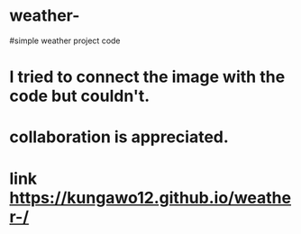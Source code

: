 # weather-
#simple weather project code
# I tried to connect the image with the code but couldn't.
# collaboration is appreciated.
# link https://kungawo12.github.io/weather-/
